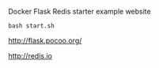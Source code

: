 Docker Flask Redis starter example website

```
bash start.sh

```

http://flask.pocoo.org/

http://redis.io
